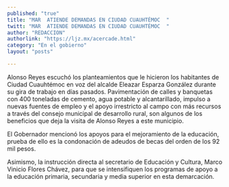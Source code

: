 ```yaml
---
published: "true"
title: "MAR  ATIENDE DEMANDAS EN CIUDAD CUAUHTÉMOC  "
twitt: "MAR  ATIENDE DEMANDAS EN CIUDAD CUAUHTÉMOC  "
author: "REDACCION"
authorlink: "https://ljz.mx/acercade.html"
category: "En el gobierno"
layout: "posts"

---
```



  Alonso Reyes escuchó los planteamientos que le hicieron los habitantes de Ciudad Cuauhtémoc en voz del alcalde Eleazar Esparza González durante su gira de trabajo en días pasados. Pavimentación de calles y banquetas con 400 toneladas de cemento, agua potable y alcantarillado, impulso a nuevas fuentes de empleo y el apoyo irrestricto al campo con más recursos a través del consejo municipal de desarrollo rural, son algunos de los beneficios que deja la visita de Alonso Reyes a este municipio.



  El Gobernador mencionó los apoyos para el mejoramiento de la educación, prueba de ello es la condonación de adeudos de becas del orden de los 92 mil pesos.



  Asimismo, la instrucción directa al secretario de Educación y Cultura, Marco Vinicio Flores Chávez, para que se intensifiquen los programas de apoyo a la educación primaria, secundaria y media superior en esta demarcación.

